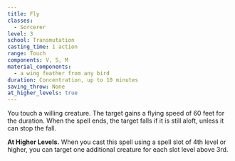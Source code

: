 ```yaml
---
title: Fly
classes:
  - Sorcerer
level: 3
school: Transmutation
casting_time: 1 action
range: Touch
components: V, S, M
material_components:
  - a wing feather from any bird
duration: Concentration, up to 10 minutes
saving_throw: None
at_higher_levels: true
---
```


You touch a willing creature. The target gains a flying speed of 60 feet for the duration. When the spell ends, the target falls if it is still aloft, unless it can stop the fall.

**At Higher Levels.** When you cast this spell using a spell slot of 4th level or higher, you can target one additional creature for each slot level above 3rd.
